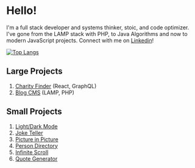 # Hello!

I'm a full stack developer and systems thinker, stoic, and code optimizer. I've gone from the LAMP stack with PHP, to Java Algorithms and now to modern JavaScript projects. Connect with me on [Linkedin](https://www.linkedin.com/in/ethan-glover/)!

[![Top Langs](https://github-readme-stats.vercel.app/api/top-langs/?username=eglove)](https://github.com/anuraghazra/github-readme-stats)

## Large Projects
1. [Charity Finder](https://github.com/eglove/Charity-App-React-GraphQL) (React, GraphQL)
2. [Blog CMS](https://github.com/eglove/PHP-Dynamic-Website) (LAMP, PHP)

## Small Projects
1. [Light/Dark Mode](https://eglove.github.io/light-dark-mode/)
1. [Joke Teller](https://eglove.github.io/joke-teller/)
1. [Picture in Picture](https://eglove.github.io/picture-in-picture/)
1. [Person Directory](https://eglove.github.io/aliens/)
1. [Infinite Scroll](https://eglove.github.io/infinite-scroll/)
1. [Quote Generator](https://eglove.github.io/quote-generator/)
